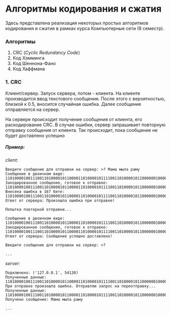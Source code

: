 # Алгоритмы кодирования и сжатия

Здесь представлена реализация некоторых простых алгоритмов кодирования и сжатия в рамках
курса Компьютерные сети (8 семестр).

### Алгоритмы

1. CRC (_Cyclic Redundancy Code_)
2. Код Хэмминга
3. Код Шеннона-Фано
4. Код Хаффмана

### 1. CRC

Клиент/сервер. Запуск сервера, потом - клиента. На клиенте производится ввод текстового сообщения.
После этого с вероятностью, близкой к 0.5, вносится случайная ошибка. Далее сообщение отправляется на сервер.

На сервере происходит получение сообщения от клиента, его раскодирование CRC. В случае ошибки, сервер запрашивает
повторную
отправку сообщения от клиента. Так происходит, пока сообщение не будет доставлено успешно

##### Пример:

_client:_

```
Введите сообщение для отправки на сервер: >? Мама мыла раму
Сообщение в двоичном виде:
1101000010011100110100001011000011010000101111001101000010110000001000001101000010111100110100011000101111010000101110111101000010110000001000001101000110000000110100001011000011010000101111001101000110000011
Закодированное сообщение, готовое к отправке:
1101000010011100110100001011000011010000101111001101000010110000001000001101000010111100110100011000101111010000101110111101000010110000001000001101000110000000110100001011000011010000101111001101000110000011011
Внесена ошибка в 167 бите:
1101000010011100110100001011000011010000101111001101000010110000001000001101000010111100110100011000101111010000101110111101000010110000001000001101000110000000110100011011000011010000101111001101000110000011011
Ответ от сервера: Произошла ошибка при отправке!

Попытка повторной отправки...

Сообщение в двоичном виде:
1101000010011100110100001011000011010000101111001101000010110000001000001101000010111100110100011000101111010000101110111101000010110000001000001101000110000000110100001011000011010000101111001101000110000011
Закодированное сообщение, готовое к отправке:
1101000010011100110100001011000011010000101111001101000010110000001000001101000010111100110100011000101111010000101110111101000010110000001000001101000110000000110100001011000011010000101111001101000110000011011
Ответ от сервера: Сообщение успешно доставлено!

Введите сообщение для отправки на сервер: >?

...
```

_server:_

```
Подключено: ('127.0.0.1', 54138)
Полученные данные: 1101000010011100110100001011000011010000101111001101000010110000001000001101000010111100110100011000101111010000101110111101000010110000001000001101000110000000110100011011000011010000101111001101000110000011011
При отправке произошла ошибка. Отправляю запрос на переотправку...
Полученные данные: 1101000010011100110100001011000011010000101111001101000010110000001000001101000010111100110100011000101111010000101110111101000010110000001000001101000110000000110100001011000011010000101111001101000110000011011
Получено сообщение: Мама мыла раму

...
```
